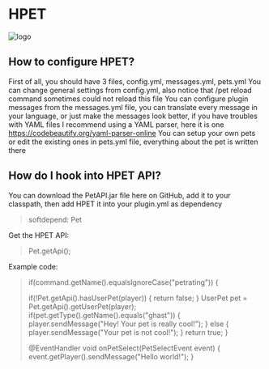 # HPET

![logo](https://i.imgur.com/ViZiV7i.png)

## How to configure HPET?

First of all, you should have 3 files, config.yml, messages.yml, pets.yml
You can change general settings from config.yml, also notice that /pet reload command sometimes could not reload this file
You can configure plugin messages from the messages.yml file, you can translate every message in your language, or just make the messages look better, if you have troubles with YAML files I recommend using a YAML parser, here it is one https://codebeautify.org/yaml-parser-online
You can setup your own pets or edit the existing ones in pets.yml file, everything about the pet is written there

## How do I hook into HPET API?

You can download the PetAPI.jar file here on GitHub, add it to your classpath, then add HPET it into your plugin.yml as dependency
> softdepend: Pet

Get the HPET API:
> Pet.getApi();

Example code:
> if(command.getName().equalsIgnoreCase("petrating")) {
>
>   if(!Pet.getApi().hasUserPet(player)) {
>       return false;
>   }
>   UserPet pet = Pet.getApi().getUserPet(player);
>   if(pet.getType().getName().equals("ghast")) {
>       player.sendMessage("Hey! Your pet is really cool!");
>   } else {
>       player.sendMessage("Your pet is not cool!");
>   }
>   return true;
> }
>
> @EventHandler
> void onPetSelect(PetSelectEvent event) {
>   event.getPlayer().sendMessage("Hello world!");
> }
